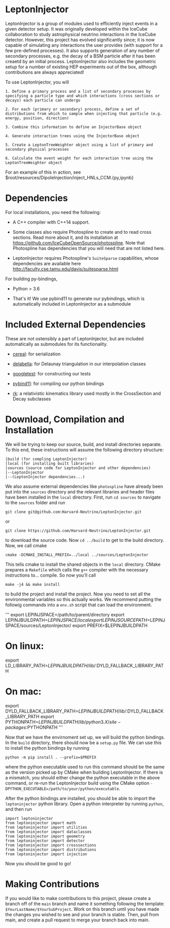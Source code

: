 # LeptonInjector

LeptonInjector is a group of modules used to efficiently inject events in a given detector setup. It was originally developed within the IceCube collaboration to study astrophysical neutrino interactions in the IceCube detector. However, this project has evolved significantly since; it is now capable of simulating any interactions the user provides (with support for a few pre-defined processes). It also supports generation of any number of secondary processes, e.g. the decay of a BSM particle after it has been creaetd by an initial process. LeptonInjector also includes the geometric setup for a number of existing HEP experiments out of the box, although contributions are always appreciated!

To use LeptonInjector, you will

    1. Define a primary process and a list of secondary processes by specifying a particle type and which interactions (cross sections or decays) each particle can undergo

    2. For each (primary or secondary) process, define a set of distributions from which to sample when injecting that particle (e.g. energy, position, direction)

    3. Combine this information to define an InjectorBase object

    4. Generate interaction trees using the InjectorBase object
    
    5. Create a LeptonTreeWeighter object using a list of primary and secondary physical processes

    6. Calculate the event weight for each interaction tree using the LeptonTreeWeighter object

For an example of this in action, see $root/resources/DipoleInjection/inject_HNLs_CCM.{py,ipynb}

# Dependencies

For local installations, you need the following:

* A C++ compiler with C++14 support.

* Some classes also require Photospline to create and to read cross sections. Read more about it, and its installation at https://github.com/IceCubeOpenSource/photospline. Note that Photospline has dependencies that you will need that are not listed here. 

* LeptonInjector requires Photospline's `SuiteSparse` capabilities, whose dependencies are available here http://faculty.cse.tamu.edu/davis/suitesparse.html

For building py-bindings, 

* Python > 3.6

* That's it! We use pybind11 to generate our pybindings, which is automatically included in LeptonInjector as a submodule 


# Included External Dependencies

These are not ostensibly a part of LeptonInjector, but are included automatically as submodules for its functionality. 

* [cereal](https://github.com/USCiLab/cereal): for serialization

* [delabella](https://github.com/msokalski/delabella): for Delaunay triangulation in our interpolation classes

* [googletest](https://github.com/google/googletest): for constructing our tests

* [pybind11](https://github.com/pybind/pybind11): for compiling our python bindings

* [rk](https://rk.hepforge.org/): a relativistic kinematics library used mostly in the CrossSection and Decay subclasses

# Download, Compilation and Installation

We will be trying to keep our source, build, and install directories separate. To this end, these instructions will assume the following directory structure:

```
|build (for compling LeptonInjector)
|local (for installing built libraries)
|sources (source code for LeptonInjector and other dependencies)
|--LeptonInjector
|--(LeptonInjector dependencies...)
```

We also assume external dependencies like `photospline` have already been put into the `sources` directory and the relevant libraries and header files have been installed in the `local` directory. First, run `cd sources` to navigate to the `sources` folder and run 

`git clone git@github.com:Harvard-Neutrino/LeptonInjector.git`

or

`git clone https://github.com/Harvard-Neutrino/LeptonInjector.git`

to download the source code. Now `cd ../build` to get to the build directory. Now, we call cmake

`cmake -DCMAKE_INSTALL_PREFIX=../local ../sources/LeptonInjector`

This tells cmake to install the shared objects in the `local` directory. CMake prepares a `Makefile` which calls the `g++` compiler with the necessary instructions to... compile. So now you'll call

`make -j4 && make install`

to build the project and install the project. Now you need to set all the environmental variables so this actually works. We recommend putting the followig commands into a `env.sh` script that can load the environment. 

'''
export LEPINJSPACE=/path/to/parent/directory
export LEPINJBUILDPATH=$LEPINJSPACE/local
export LEPINJSOURCEPATH=$LEPINJSPACE/sources/LeptonInjector/
export PREFIX=$LEPINJBUILDPATH
# On linux:
export LD_LIBRARY_PATH=$LEPINJBUILDPATH/lib/:$DYLD_FALLBACK_LIBRARY_PATH
# On mac:
export DYLD_FALLBACK_LIBRARY_PATH=$LEPINJBUILDPATH/lib/:$DYLD_FALLBACK_LIBRARY_PATH
export PYTHONPATH=$LEPINJBUILDPATH/lib/python3.X/site-packages:$PYTHONPATH
'''

Now that we have the envirnoment set up, we will build the python bindings. In the `build` directory, there should now be a `setup.py` file. We can use this to install the python bindings by running

`python -m pip install . --prefix=$PREFIX`

where the python executable used to run this command should be the same as the version picked up by CMake when building LeptonInjector. If there is a mismatch, you should either change the python executable in the above command, or re-run the LeptonInjector build using the CMake option `-DPYTHON_EXECUTABLE=/path/to/your/python/executable`.

After the python bindings are installed, you should be able to import the `leptoninjector` python library. Open a python interpreter by running `python`, and then run

```
import leptoninjector
from leptoninjector import math
from leptoninjector import utilities
from leptoninjector import dataclasses
from leptoninjector import geometry
from leptoninjector import detector
from leptoninjector import crosssections
from leptoninjector import distributions
from leptoninjector import injection
```

Now you should be good to go!

# Making Contributions
If you would like to make contributions to this project, please create a branch off of the `main` branch and name it something following the template: `$YourLastName/$YourSubProject`. 
Work on this branch until you have made the changes you wished to see and your branch is stable. 
Then, pull from main, and create a pull request to merge your branch back into main. 
